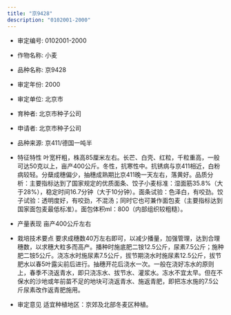 ```yaml
---
title: "京9428"
description: "0102001-2000"
---
```

* 审定编号:  0102001-2000

*  作物名称:  小麦

*  品种名称:  京9428

*  审定年份:  2000

*  审定单位:  北京市

* 育种者:  北京市种子公司

*  申请者:  北京市种子公司

*  品种来源:  京411/德国一吨半

*  特征特性
叶宽杆粗，株高85厘米左右。长芒、白壳、红粒，千粒重高，一般可达50克以上，亩产400公斤。冬性，抗寒性中。抗锈病与京411相近，白粉病较轻。分蘖成穗偏少，抽穗成熟期比京411晚一天左右，落黄好。品质分析：主要指标达到了国家规定的优质面条、饺子小麦标准：湿面筋35.8%（大于28%），稳定时间16.7分钟（大于10分钟）。面条试验：色泽白，有咬劲。饺子试验：透明度好，有咬劲，不混汤；同时它也可兼作面包麦（主要指标达到国家面包麦最低标准）。面包体积ml：800（内部组织较粗糙）。

*  产量表现
亩产400公斤左右

*  栽培技术要点
要求成穗数40万左右即可，以减少播量，加强管理，达到合理穗数，以求穗大粒多而高产。播种时施底肥二铵12.5公斤，尿素7.5公斤；施种肥二铵5公斤。浇冻水时施尿素7.5公斤，拔节期浇水时施尿素12.5公斤，拔节肥水以春5叶露尖前后进行。抽穗开花后浇水一次。一般在浇好冻水的原则上，春季不浇返青水，即只浇冻水、拔节水、灌浆水。冻水不宜太早。但在不保水的沙地或年前苗不足的地块可浇返青水、施返青肥，即把冻水施的7.5公斤尿素改作返青肥施用。

*  审定意见
适宜种植地区：京郊及北部冬麦区种植。
